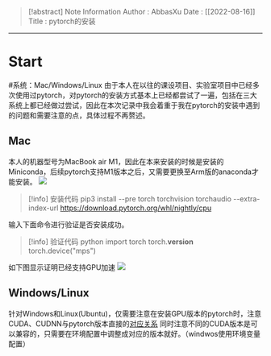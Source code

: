 > [!abstract] Note Information
> Author : AbbasXu
> Date : [[2022-08-16]]
> Title : pytorch的安装

---
# Start
#系统：Mac/Windows/Linux
	由于本人在以往的课设项目、实验室项目中已经多次使用过pytorch，对pytorch的安装方式基本上已经都尝试了一遍，包括在三大系统上都已经做过尝试，因此在本次记录中我会着重于我在pytorch的安装中遇到的问题和需要注意的点，具体过程不再赘述。
## Mac
本人的机器型号为MacBook air M1，因此在本来安装的时候是安装的Miniconda，后续pytorch支持M1版本之后，又需要更换至Arm版的anaconda才能安装。
![](https://obsidian-1305958072.cos.ap-guangzhou.myqcloud.com/obsidian_img/202208161121394.png)


> [!info] 安装代码
pip3 install --pre torch torchvision torchaudio --extra-index-url https://download.pytorch.org/whl/nightly/cpu

输入下面命令进行验证是否安装成功。
> [!info] 验证代码
python
import torch
torch.__version__
torch.device("mps")

如下图显示证明已经支持GPU加速
![](https://obsidian-1305958072.cos.ap-guangzhou.myqcloud.com/obsidian_img/202208161137429.png)
## Windows/Linux
针对Windows和Linux(Ubuntu)，仅需要注意在安装GPU版本的pytorch时，注意CUDA、CUDNN与pytorch版本直接的[对应关系](https://pytorch.org/get-started/previous-versions/)
同时注意不同的CUDA版本是可以兼容的，只需要在环境配置中调整成对应的版本就好。（windwos使用环境变量配置）
	
